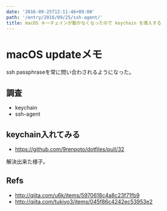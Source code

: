 ```yaml
---
date: '2016-09-25T12:11:46+09:00'
path: '/entry/2016/09/25/ssh-agent/'
title: macOS キーチェインが動かなくなったので keychain を導入する
---
```

# macOS updateメモ

ssh passphraseを常に問い合わされるようになった。

## 調査

- keychain
- ssh-agent

## keychain入れてみる

- <https://github.com/9renpoto/dotfiles/pull/32>

解決出来た様子。

## Refs

- <http://qiita.com/u6k/items/5970618c4a8c23f71fb9>
- <http://qiita.com/tukiyo3/items/045f86c4242ec53953e2>

